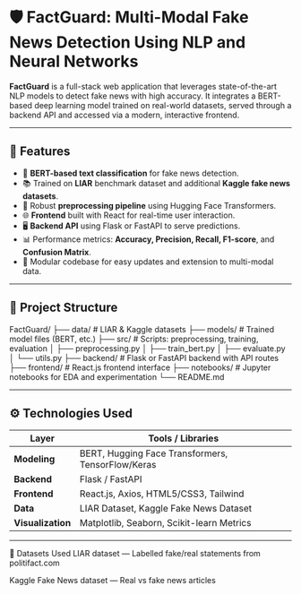 # 🛡️ FactGuard: Multi-Modal Fake News Detection Using NLP and Neural Networks

**FactGuard** is a full-stack web application that leverages state-of-the-art NLP models to detect fake news with high accuracy. It integrates a BERT-based deep learning model trained on real-world datasets, served through a backend API and accessed via a modern, interactive frontend.

---

## 🚀 Features

- 🧠 **BERT-based text classification** for fake news detection.
- 📚 Trained on **LIAR** benchmark dataset and additional **Kaggle fake news datasets**.
- 🔧 Robust **preprocessing pipeline** using Hugging Face Transformers.
- 🌐 **Frontend** built with React for real-time user interaction.
- 🖥️ **Backend API** using Flask or FastAPI to serve predictions.
- 📊 Performance metrics: **Accuracy, Precision, Recall, F1-score**, and **Confusion Matrix**.
- 🔄 Modular codebase for easy updates and extension to multi-modal data.

---

## 🧱 Project Structure

FactGuard/
├── data/ # LIAR & Kaggle datasets
├── models/ # Trained model files (BERT, etc.)
├── src/ # Scripts: preprocessing, training, evaluation
│ ├── preprocessing.py
│ ├── train_bert.py
│ ├── evaluate.py
│ └── utils.py
├── backend/ # Flask or FastAPI backend with API routes
├── frontend/ # React.js frontend interface
├── notebooks/ # Jupyter notebooks for EDA and experimentation
└── README.md


---

## ⚙️ Technologies Used

| Layer        | Tools / Libraries                               	|
|--------------|----------------------------------------------------|
| **Modeling** | BERT, Hugging Face Transformers, TensorFlow/Keras 	|
| **Backend**  | Flask / FastAPI                                  	|
| **Frontend** | React.js, Axios, HTML5/CSS3, Tailwind            	|
| **Data**     | LIAR Dataset, Kaggle Fake News Dataset           	|
| **Visualization** | Matplotlib, Seaborn, Scikit-learn Metrics     |

---

📁 Datasets Used
LIAR dataset — Labelled fake/real statements from politifact.com

Kaggle Fake News dataset — Real vs fake news articles


